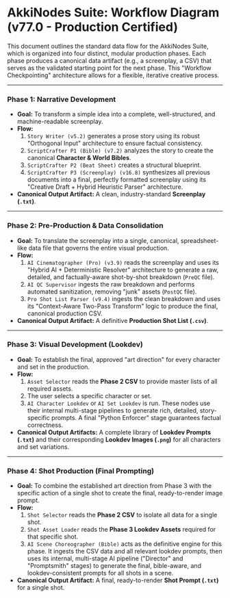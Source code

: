 # AkkiNodes Suite: Workflow Diagram (v77.0 - Production Certified)

This document outlines the standard data flow for the AkkiNodes Suite, which is organized into four distinct, modular production phases. Each phase produces a canonical data artifact (e.g., a screenplay, a CSV) that serves as the validated starting point for the next phase. This "Workflow Checkpointing" architecture allows for a flexible, iterative creative process.

---

### **Phase 1: Narrative Development**
*   **Goal:** To transform a simple idea into a complete, well-structured, and machine-readable screenplay.
*   **Flow:**
    1.  `Story Writer (v5.2)` generates a prose story using its robust "Orthogonal Input" architecture to ensure factual consistency.
    2.  `ScriptCrafter P1 (Bible) (v7.2)` analyzes the story to create the canonical **Character & World Bibles**.
    3.  `ScriptCrafter P2 (Beat Sheet)` creates a structural blueprint.
    4.  `ScriptCrafter P3 (Screenplay) (v16.8)` synthesizes all previous documents into a final, perfectly formatted screenplay using its "Creative Draft + Hybrid Heuristic Parser" architecture.
*   **Canonical Output Artifact:** A clean, industry-standard **Screenplay (`.txt`)**.

---

### **Phase 2: Pre-Production & Data Consolidation**
*   **Goal:** To translate the screenplay into a single, canonical, spreadsheet-like data file that governs the entire visual production.
*   **Flow:**
    1.  `AI Cinematographer (Pro) (v3.9)` reads the screenplay and uses its "Hybrid AI + Deterministic Resolver" architecture to generate a raw, detailed, and factually-aware shot-by-shot breakdown (`PreQC` file).
    2.  `AI QC Supervisor` ingests the raw breakdown and performs automated sanitization, removing "junk" assets (`PostQC` file).
    3.  `Pro Shot List Parser (v9.4)` ingests the clean breakdown and uses its "Context-Aware Two-Pass Transform" logic to produce the final, canonical production CSV.
*   **Canonical Output Artifact:** A definitive **Production Shot List (`.csv`)**.

---

### **Phase 3: Visual Development (Lookdev)**
*   **Goal:** To establish the final, approved "art direction" for every character and set in the production.
*   **Flow:**
    1.  `Asset Selector` reads the **Phase 2 CSV** to provide master lists of all required assets.
    2.  The user selects a specific character or set.
    3.  `AI Character Lookdev` or `AI Set Lookdev` is run. These nodes use their internal multi-stage pipelines to generate rich, detailed, story-specific prompts. A final "Python Enforcer" stage guarantees factual correctness.
*   **Canonical Output Artifacts:** A complete library of **Lookdev Prompts (`.txt`)** and their corresponding **Lookdev Images (`.png`)** for all characters and set variations.

---

### **Phase 4: Shot Production (Final Prompting)**
*   **Goal:** To combine the established art direction from Phase 3 with the specific action of a single shot to create the final, ready-to-render image prompt.
*   **Flow:**
    1.  `Shot Selector` reads the **Phase 2 CSV** to isolate all data for a single shot.
    2.  `Shot Asset Loader` reads the **Phase 3 Lookdev Assets** required for that specific shot.
    3.  `AI Scene Choreographer (Bible)` acts as the definitive engine for this phase. It ingests the CSV data and all relevant lookdev prompts, then uses its internal, multi-stage AI pipeline ("Director" and "Promptsmith" stages) to generate the final, bible-aware, and lookdev-consistent prompts for all shots in a scene.
*   **Canonical Output Artifact:** A final, ready-to-render **Shot Prompt (`.txt`)** for a single shot.